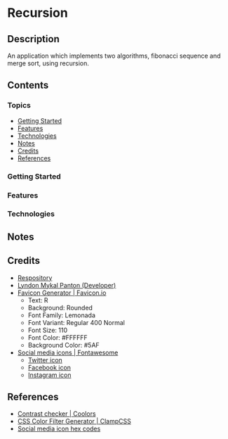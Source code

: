 # Recursion

## Description

An application which implements two algorithms, fibonacci sequence and merge
sort, using recursion.

## Contents

### Topics

- [Getting Started](#getting-started)
- [Features](#features)
- [Technologies](#technologies)
- [Notes](#notes)
- [Credits](#credits)
- [References](#references)

### Getting Started

### Features

### Technologies

## Notes

## Credits

- [Respository](https://github.com/lyndonpanton/recursion)
- [Lyndon Mykal Panton (Developer)](https://github.com/lyndonpanton)
- [Favicon Generator | Favicon.io](https://favicon.io/favicon-generator/)
    - Text: R
    - Background: Rounded
    - Font Family: Lemonada
    - Font Variant: Regular 400 Normal
    - Font Size: 110
    - Font Color: #FFFFFF
    - Background Color: #5AF
- [Social media icons | Fontawesome](https://fontawesome.com/)
    - [Twitter icon](https://fontawesome.com/icons/twitter?f=brands&s=solid)
    - [Facebook icon](https://fontawesome.com/icons/facebook?f=brands&s=solid)
    - [Instagram icon](https://fontawesome.com/icons/instagram?f=brands&s=solid)

## References

- [Contrast checker | Coolors](https://coolors.co/contrast-checker/112a46-acc8e5)
- [CSS Color Filter Generator | ClampCSS](https://clampcss.com/css-filter.html)
- [Social media icon hex codes](https://brandpalettes.com/)
